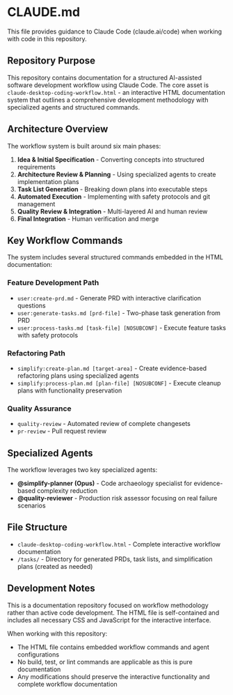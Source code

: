 # CLAUDE.md

This file provides guidance to Claude Code (claude.ai/code) when working with code in this repository.

## Repository Purpose

This repository contains documentation for a structured AI-assisted software development workflow using Claude Code. The core asset is `claude-desktop-coding-workflow.html` - an interactive HTML documentation system that outlines a comprehensive development methodology with specialized agents and structured commands.

## Architecture Overview

The workflow system is built around six main phases:

1. **Idea & Initial Specification** - Converting concepts into structured requirements
2. **Architecture Review & Planning** - Using specialized agents to create implementation plans
3. **Task List Generation** - Breaking down plans into executable steps
4. **Automated Execution** - Implementing with safety protocols and git management
5. **Quality Review & Integration** - Multi-layered AI and human review
6. **Final Integration** - Human verification and merge

## Key Workflow Commands

The system includes several structured commands embedded in the HTML documentation:

### Feature Development Path
- `user:create-prd.md` - Generate PRD with interactive clarification questions
- `user:generate-tasks.md [prd-file]` - Two-phase task generation from PRD
- `user:process-tasks.md [task-file] [NOSUBCONF]` - Execute feature tasks with safety protocols

### Refactoring Path  
- `simplify:create-plan.md [target-area]` - Create evidence-based refactoring plans using specialized agents
- `simplify:process-plan.md [plan-file] [NOSUBCONF]` - Execute cleanup plans with functionality preservation

### Quality Assurance
- `quality-review` - Automated review of complete changesets
- `pr-review` - Pull request review

## Specialized Agents

The workflow leverages two key specialized agents:

- **@simplify-planner (Opus)** - Code archaeology specialist for evidence-based complexity reduction
- **@quality-reviewer** - Production risk assessor focusing on real failure scenarios

## File Structure

- `claude-desktop-coding-workflow.html` - Complete interactive workflow documentation
- `/tasks/` - Directory for generated PRDs, task lists, and simplification plans (created as needed)

## Development Notes

This is a documentation repository focused on workflow methodology rather than active code development. The HTML file is self-contained and includes all necessary CSS and JavaScript for the interactive interface.

When working with this repository:
- The HTML file contains embedded workflow commands and agent configurations
- No build, test, or lint commands are applicable as this is pure documentation
- Any modifications should preserve the interactive functionality and complete workflow documentation